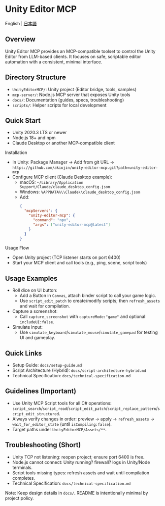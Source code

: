 # Unity Editor MCP

English | [日本語](README.ja.md)

## Overview

Unity Editor MCP provides an MCP-compatible toolset to control the Unity Editor from LLM-based clients. It focuses on safe, scriptable editor automation with a consistent, minimal interface.

## Directory Structure

- `UnityEditorMCP/`: Unity project (Editor bridge, tools, samples)
- `mcp-server/`: Node.js MCP server that exposes Unity tools
- `docs/`: Documentation (guides, specs, troubleshooting)
- `scripts/`: Helper scripts for local development

## Quick Start

- Unity 2020.3 LTS or newer
- Node.js 18+ and npm
- Claude Desktop or another MCP-compatible client

Installation
- In Unity: Package Manager → Add from git URL → `https://github.com/akiojin/unity-editor-mcp.git?path=unity-editor-mcp`
- Configure MCP client (Claude Desktop example):
  - macOS: `~/Library/Application Support/Claude/claude_desktop_config.json`
  - Windows: `%APPDATA%\\Claude\\claude_desktop_config.json`
  - Add:
    ```json
    {
      "mcpServers": {
        "unity-editor-mcp": {
          "command": "npx",
          "args": ["unity-editor-mcp@latest"]
        }
      }
    }
    ```

Usage Flow
- Open Unity project (TCP listener starts on port 6400)
- Start your MCP client and call tools (e.g., ping, scene, script tools)

## Usage Examples

- Roll dice on UI button:
  - Add a Button in `Canvas`, attach binder script to call your game logic.
  - Use `script_edit_patch` to create/modify scripts; then `refresh_assets` and wait for compilation.
- Capture a screenshot:
  - Call `capture_screenshot` with `captureMode:"game"` and optional `includeUI:false`.
- Simulate input:
  - Use `simulate_keyboard`/`simulate_mouse`/`simulate_gamepad` for testing UI and gameplay.

## Quick Links

- Setup Guide: `docs/setup-guide.md`
- Script Architecture (Hybrid): `docs/script-architecture-hybrid.md`
- Technical Specification: `docs/technical-specification.md`

## Guidelines (Important)

- Use Unity MCP Script tools for all C# operations: `script_search`/`script_read`/`script_edit_patch`/`script_replace_pattern`/`script_edit_structured`.
- Always verify changes in order: preview → apply → `refresh_assets` → `wait_for_editor_state` (until `isCompiling:false`).
- Target paths under `UnityEditorMCP/Assets/**`.

## Troubleshooting (Short)

- Unity TCP not listening: reopen project; ensure port 6400 is free.
- Node.js cannot connect: Unity running? firewall? logs in Unity/Node terminals.
- Script tools missing types: refresh assets and wait until compilation completes.
- Technical Specification: `docs/technical-specification.md`

Note: Keep design details in `docs/`. README is intentionally minimal by project policy.
